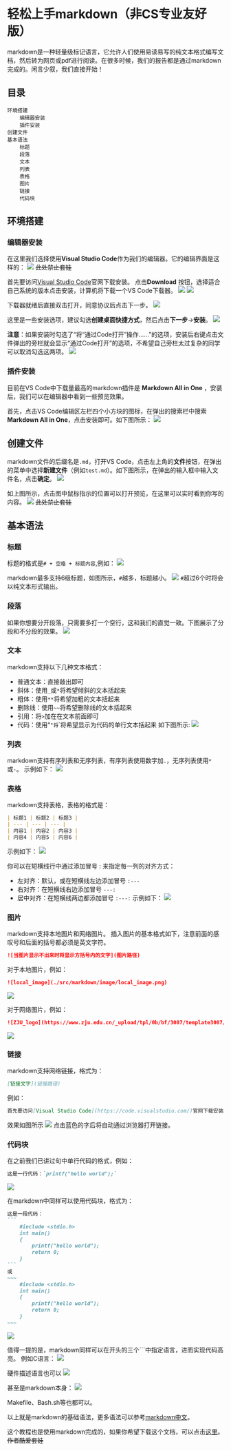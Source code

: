 # 轻松上手markdown（非CS专业友好版）
markdown是一种轻量级标记语言，它允许人们使用易读易写的纯文本格式编写文档，然后转为网页或pdf进行阅读。在很多时候，我们的报告都是通过markdown完成的。闲言少叙，我们直接开始！

## 目录
```
环境搭建
    编辑器安装
    插件安装
创建文件
基本语法
    标题
    段落
    文本
    列表
    表格
    图片
    链接
    代码块
```

## 环境搭建

### 编辑器安装
在这里我们选择使用**Visual Studio Code**作为我们的编辑器。它的编辑界面是这样的：
![](./src/setup/vscode.png)
~~此处禁止套娃~~

首先要访问[Visual Studio Code](https://code.visualstudio.com/)官网下载安装。
点击**Download** 按钮，选择适合自己系统的版本点击安装，计算机将下载一个VS Code下载器。
![](./src/setup/VSC_download.png)
![](./src/setup/VSC_installer.png)

下载器就绪后直接双击打开，同意协议后点击下一步。
![](./src/setup/VSC_install_1.png)

这里是一些安装选项，建议勾选**创建桌面快捷方式**，然后点击**下一步**->**安装**。
![](./src/setup/VSC_install_2.png)

**注意**：如果安装时勾选了“将“通过Code打开”操作……”的选项，安装后右键点击文件弹出的旁栏就会显示“通过Code打开”的选项，不希望自己旁栏太过复杂的同学可以取消勾选这两项。
![](./src/setup/option.png)

### 插件安装
目前在VS Code中下载量最高的markdown插件是 **Markdown All in One** ，安装后，我们可以在编辑器中看到一些预览效果。

首先，点击VS Code编辑区左栏四个小方块的图标，在弹出的搜索栏中搜索**Markdown All in One**，点击安装即可。如下图所示：
![](./src/setup/md_allinone.png)

## 创建文件
markdown文件的后缀名是`.md`，打开VS Code，点击左上角的**文件**按钮，在弹出的菜单中选择**新建文件**（例如`test.md`）。如下图所示，在弹出的输入框中输入文件名，点击**确定**。
![](./src/start/start.png)

如上图所示，点击图中鼠标指示的位置可以打开预览，在这里可以实时看到你写的内容。
![](./src/start/preview.png)
~~此处禁止套娃~~

## 基本语法

### 标题
标题的格式是`# + 空格 + 标题内容`,例如：
![](./src/markdown/title/title_1.png)

markdown最多支持6级标题，如图所示，`#`越多，标题越小。
![](./src/markdown/title/title_2.png)
`#`超过6个时将会以纯文本形式输出。

### 段落
如果你想要分开段落，只需要多打一个空行，这和我们的直觉一致。下图展示了分段和不分段的效果。
![](./src/markdown/text/spring.png)

### 文本
markdown支持以下几种文本格式：
- 普通文本：直接敲出即可
- 斜体：使用`_`或`*`将希望倾斜的文本括起来
- 粗体：使用`**`将希望加粗的文本括起来
- 删除线：使用`~~`将希望删除线的文本括起来
- 引用：将`>`加在在文本前面即可
- 代码：使用“`"将`\`将希望显示为代码的单行文本括起来
如下图所示:
![](./src/markdown/text/text.png)

### 列表
markdown支持有序列表和无序列表，有序列表使用数字加`.`，无序列表使用`*`或`-`。
示例如下：
![](./src/markdown/text/list.png)

### 表格
markdown支持表格，表格的格式是：
```markdown
| 标题1 | 标题2 | 标题3 |
| --- | --- | --- |
| 内容1 | 内容2 | 内容3 |
| 内容4 | 内容5 | 内容6 |
```
示例如下：
![](./src/markdown/table/table_1.png)

你可以在短横线行中通过添加冒号 : 来指定每一列的对齐方式：
- 左对齐：默认，或在短横线左边添加冒号 `:---`
- 右对齐：在短横线右边添加冒号 `---:`
- 居中对齐：在短横线两边都添加冒号 `:---:`
示例如下：
![](./src/markdown/table/table_2.png)

### 图片
markdown支持本地图片和网络图片。
插入图片的基本格式如下，注意前面的感叹号和后面的括号都必须是英文字符。
```markdown
![当图片显示不出来时将显示方括号内的文字](图片路径)
```
对于本地图片，例如：
```markdown
![local_image](./src/markdown/image/local_image.png)
```
![](./src/markdown/image/local.png)

对于网络图片，例如：
```markdown
![ZJU_logo](https://www.zju.edu.cn/_upload/tpl/0b/bf/3007/template3007/static/media/logo.e85b920df15a055ad9bc.png)
```
![](./src/markdown/image/web.png)

### 链接
markdown支持网络链接，格式为：
```markdown
[链接文字](链接路径)
```
例如：
```markdown
首先要访问[Visual Studio Code](https://code.visualstudio.com/)官网下载安装。
```
效果如图所示
![](./src/markdown/text/link.png)
点击蓝色的字后将自动通过浏览器打开链接。

### 代码块
在之前我们已讲过句中单行代码的格式，例如：
```markdown
这是一行代码：`printf("hello world");`
```
![](./src/markdown/code/single_code.png)

在markdown中同样可以使用代码块，格式为：
````markdown
这是一段代码：
```
    #include <stdio.h>
    int main()
    {
        printf("hello world");
        return 0;
    }
```
或
~~~
    #include <stdio.h>
    int main()
    {
        printf("hello world");
        return 0;
    }
~~~
````
![](./src/markdown/code/code_block.png)

值得一提的是，markdown同样可以在开头的三个```中指定语言，进而实现代码高亮。
例如C语言：
![](./src/markdown/code/codeC.png)

硬件描述语言也可以
![](./src/markdown/code/codeHDL.png)

甚至是markdown本身：
![](./src/markdown/code/codeMD.png)

Makefile、Bash.sh等也都可以。

以上就是markdown的基础语法，更多语法可以参考[markdown中文](https://www.markdown.cn/)。

这个教程也是使用markdown完成的，如果你希望下载这个文档，可以点击[这里](https://github.com/Eitr-SphinSaure/markdown_easy)。
~~作者酷爱套娃~~